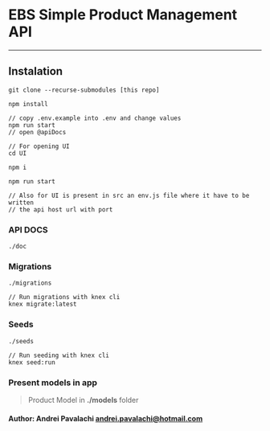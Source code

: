 # EBS Simple Product Management API

<hr/>

## Instalation

```JS
git clone --recurse-submodules [this repo]

npm install

// copy .env.example into .env and change values
npm run start
// open @apiDocs

// For opening UI
cd UI

npm i

npm run start

// Also for UI is present in src an env.js file where it have to be written
// the api host url with port
```

### API DOCS
```
./doc
```

### Migrations
```JS
./migrations

// Run migrations with knex cli
knex migrate:latest
```

### Seeds
```JS
./seeds

// Run seeding with knex cli
knex seed:run
```

### Present models in app
> Product Model in <b>./models</b> folder

#### Author: Andrei Pavalachi <andrei.pavalachi@hotmail.com>